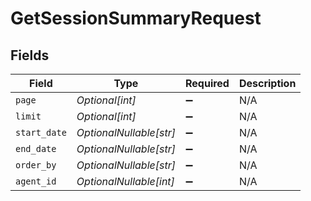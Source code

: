 # GetSessionSummaryRequest


## Fields

| Field                   | Type                    | Required                | Description             |
| ----------------------- | ----------------------- | ----------------------- | ----------------------- |
| `page`                  | *Optional[int]*         | :heavy_minus_sign:      | N/A                     |
| `limit`                 | *Optional[int]*         | :heavy_minus_sign:      | N/A                     |
| `start_date`            | *OptionalNullable[str]* | :heavy_minus_sign:      | N/A                     |
| `end_date`              | *OptionalNullable[str]* | :heavy_minus_sign:      | N/A                     |
| `order_by`              | *OptionalNullable[str]* | :heavy_minus_sign:      | N/A                     |
| `agent_id`              | *OptionalNullable[int]* | :heavy_minus_sign:      | N/A                     |